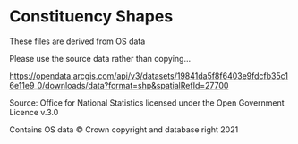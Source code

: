 # Constituency Shapes

These files are derived from OS data

Please use the source data rather than copying...

https://opendata.arcgis.com/api/v3/datasets/19841da5f8f6403e9fdcfb35c16e11e9_0/downloads/data?format=shp&spatialRefId=27700

Source: Office for National Statistics licensed under the Open Government Licence v.3.0

Contains OS data © Crown copyright and database right 2021
